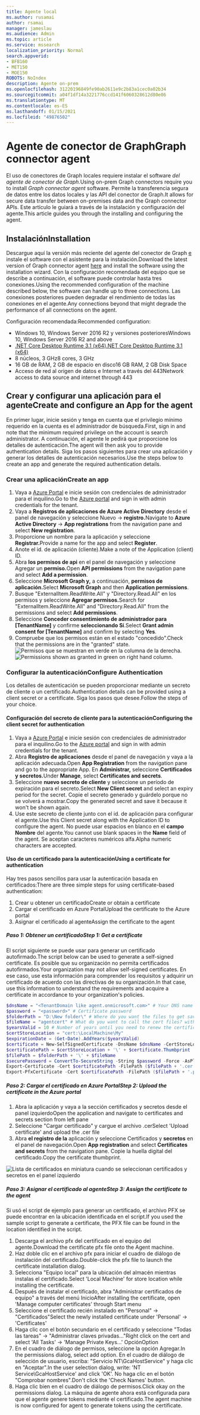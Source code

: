 ```yaml
---
title: Agente local
ms.author: rusamai
author: rsamai
manager: jameslau
ms.audience: Admin
ms.topic: article
ms.service: mssearch
localization_priority: Normal
search.appverid:
- BFB160
- MET150
- MOE150
ROBOTS: NoIndex
description: Agente on-prem
ms.openlocfilehash: 31220196849fe90ab2611e9c2b83a1cec0a02b34
ms.sourcegitcommit: a04f1df14a3221776ccd141f6060328612d80e06
ms.translationtype: MT
ms.contentlocale: es-ES
ms.lasthandoff: 01/15/2021
ms.locfileid: "49876502"
---
```

# <a name="graph-connector-agent"></a><span data-ttu-id="6cebc-103">Agente de conector de Graph</span><span class="sxs-lookup"><span data-stu-id="6cebc-103">Graph connector agent</span></span>

<span data-ttu-id="6cebc-104">El uso de conectores de Graph locales requiere instalar el software *del agente de conector de Graph.*</span><span class="sxs-lookup"><span data-stu-id="6cebc-104">Using on-prem Graph connectors require you to install *Graph connector agent* software.</span></span> <span data-ttu-id="6cebc-105">Permite la transferencia segura de datos entre los datos locales y las API del conector de Graph.</span><span class="sxs-lookup"><span data-stu-id="6cebc-105">It allows for secure data transfer between on-premises data and the Graph connector APIs.</span></span> <span data-ttu-id="6cebc-106">Este artículo le guiará a través de la instalación y configuración del agente.</span><span class="sxs-lookup"><span data-stu-id="6cebc-106">This article guides you through the installing and configuring the agent.</span></span>

## <a name="installation"></a><span data-ttu-id="6cebc-107">Instalación</span><span class="sxs-lookup"><span data-stu-id="6cebc-107">Installation</span></span>

<span data-ttu-id="6cebc-108">Descargue aquí la versión más reciente del agente del conector de Graph [e](https://aka.ms/gcadownload) instale el software con el asistente para la instalación.</span><span class="sxs-lookup"><span data-stu-id="6cebc-108">Download the latest version of Graph connector agent [here](https://aka.ms/gcadownload) and install the software using the installation wizard.</span></span> <span data-ttu-id="6cebc-109">Con la configuración recomendada del equipo que se describe a continuación, el software puede controlar hasta tres conexiones.</span><span class="sxs-lookup"><span data-stu-id="6cebc-109">Using the recommended configuration of the machine described below, the software can handle up to three connections.</span></span> <span data-ttu-id="6cebc-110">Las conexiones posteriores pueden degradar el rendimiento de todas las conexiones en el agente.</span><span class="sxs-lookup"><span data-stu-id="6cebc-110">Any connections beyond that might degrade the performance of all connections on the agent.</span></span>

<span data-ttu-id="6cebc-111">Configuración recomendada:</span><span class="sxs-lookup"><span data-stu-id="6cebc-111">Recommended configuration:</span></span>

* <span data-ttu-id="6cebc-112">Windows 10, Windows Server 2016 R2 y versiones posteriores</span><span class="sxs-lookup"><span data-stu-id="6cebc-112">Windows 10, Windows Server 2016 R2 and above</span></span>
* [<span data-ttu-id="6cebc-113">.NET Core Desktop Runtime 3.1 (x64)</span><span class="sxs-lookup"><span data-stu-id="6cebc-113">.NET Core Desktop Runtime 3.1 (x64)</span></span>](https://dotnet.microsoft.com/download/dotnet-core/3.1)
* <span data-ttu-id="6cebc-114">8 núcleos, 3 GHz</span><span class="sxs-lookup"><span data-stu-id="6cebc-114">8 cores, 3 GHz</span></span>
* <span data-ttu-id="6cebc-115">16 GB de RAM, 2 GB de espacio en disco</span><span class="sxs-lookup"><span data-stu-id="6cebc-115">16 GB RAM, 2 GB Disk Space</span></span>
* <span data-ttu-id="6cebc-116">Acceso de red al origen de datos e Internet a través del 443</span><span class="sxs-lookup"><span data-stu-id="6cebc-116">Network access to data source and internet through 443</span></span>

## <a name="create-and-configure-an-app-for-the-agent"></a><span data-ttu-id="6cebc-117">Crear y configurar una aplicación para el agente</span><span class="sxs-lookup"><span data-stu-id="6cebc-117">Create and configure an App for the agent</span></span>  

<span data-ttu-id="6cebc-118">En primer lugar, inicie sesión y tenga en cuenta que el privilegio mínimo requerido en la cuenta es el administrador de búsqueda.</span><span class="sxs-lookup"><span data-stu-id="6cebc-118">First, sign in and note that the minimum required privilege on the account is search administrator.</span></span> <span data-ttu-id="6cebc-119">A continuación, el agente le pedirá que proporcione los detalles de autenticación.</span><span class="sxs-lookup"><span data-stu-id="6cebc-119">The agent will then ask you to provide authentication details.</span></span> <span data-ttu-id="6cebc-120">Siga los pasos siguientes para crear una aplicación y generar los detalles de autenticación necesarios.</span><span class="sxs-lookup"><span data-stu-id="6cebc-120">Use the steps below to create an app and generate the required authentication details.</span></span>

### <a name="create-an-app"></a><span data-ttu-id="6cebc-121">Crear una aplicación</span><span class="sxs-lookup"><span data-stu-id="6cebc-121">Create an app</span></span>

1. <span data-ttu-id="6cebc-122">Vaya a [Azure Portal](https://portal.azure.com) e inicie sesión con credenciales de administrador para el inquilino.</span><span class="sxs-lookup"><span data-stu-id="6cebc-122">Go to the [Azure portal](https://portal.azure.com) and sign in with admin credentials for the tenant.</span></span>
2. <span data-ttu-id="6cebc-123">Vaya a **Registros de aplicaciones de Azure Active Directory** desde el panel de navegación y seleccione Nuevo  ->   **registro.**</span><span class="sxs-lookup"><span data-stu-id="6cebc-123">Navigate to **Azure Active Directory** -> **App registrations** from the navigation pane and select **New registration**.</span></span>
3. <span data-ttu-id="6cebc-124">Proporcione un nombre para la aplicación y seleccione **Registrar.**</span><span class="sxs-lookup"><span data-stu-id="6cebc-124">Provide a name for the app and select **Register**.</span></span>
4. <span data-ttu-id="6cebc-125">Anote el id. de aplicación (cliente).</span><span class="sxs-lookup"><span data-stu-id="6cebc-125">Make a note of the Application (client) ID.</span></span>
5. <span data-ttu-id="6cebc-126">Abra **los permisos de api** en el panel de navegación y seleccione Agregar un **permiso.**</span><span class="sxs-lookup"><span data-stu-id="6cebc-126">Open **API permissions** from the navigation pane and select **Add a permission**.</span></span>
6. <span data-ttu-id="6cebc-127">Seleccione **Microsoft Graph y,** a continuación, **permisos de aplicación.**</span><span class="sxs-lookup"><span data-stu-id="6cebc-127">Select **Microsoft Graph** and then **Application permissions**.</span></span>
7. <span data-ttu-id="6cebc-128">Busque "ExternalItem.ReadWrite.All" y "Directory.Read.All" en los permisos y seleccione **Agregar permisos.**</span><span class="sxs-lookup"><span data-stu-id="6cebc-128">Search for "ExternalItem.ReadWrite.All" and "Directory.Read.All" from the permissions and select **Add permissions**.</span></span>
8. <span data-ttu-id="6cebc-129">Seleccione **Conceder consentimiento de administrador para [TenantName]** y confirme **seleccionando Sí**.</span><span class="sxs-lookup"><span data-stu-id="6cebc-129">Select **Grant admin consent for [TenantName]** and confirm by selecting **Yes**.</span></span>
9. <span data-ttu-id="6cebc-130">Compruebe que los permisos están en el estado "concedido".</span><span class="sxs-lookup"><span data-stu-id="6cebc-130">Check that the permissions are in the "granted" state.</span></span>
     <span data-ttu-id="6cebc-131">![Permisos que se muestran en verde en la columna de la derecha.](media/onprem-agent/granted-state.png)</span><span class="sxs-lookup"><span data-stu-id="6cebc-131">![Permissions shown as granted in green on right hand column.](media/onprem-agent/granted-state.png)</span></span>

### <a name="configure-authentication"></a><span data-ttu-id="6cebc-132">Configurar la autenticación</span><span class="sxs-lookup"><span data-stu-id="6cebc-132">Configure Authentication</span></span>

<span data-ttu-id="6cebc-133">Los detalles de autenticación se pueden proporcionar mediante un secreto de cliente o un certificado.</span><span class="sxs-lookup"><span data-stu-id="6cebc-133">Authentication details can be provided using a client secret or a certificate.</span></span> <span data-ttu-id="6cebc-134">Siga los pasos que desee.</span><span class="sxs-lookup"><span data-stu-id="6cebc-134">Follow the steps of your choice.</span></span>

#### <a name="configuring-the-client-secret-for-authentication"></a><span data-ttu-id="6cebc-135">Configuración del secreto de cliente para la autenticación</span><span class="sxs-lookup"><span data-stu-id="6cebc-135">Configuring the client secret for authentication</span></span>

1. <span data-ttu-id="6cebc-136">Vaya a [Azure Portal](https://portal.azure.com) e inicie sesión con credenciales de administrador para el inquilino.</span><span class="sxs-lookup"><span data-stu-id="6cebc-136">Go to the [Azure portal](https://portal.azure.com) and sign in with admin credentials for the tenant.</span></span>
2. <span data-ttu-id="6cebc-137">Abra **Registro de aplicaciones** desde el panel de navegación y vaya a la aplicación adecuada.</span><span class="sxs-lookup"><span data-stu-id="6cebc-137">Open **App Registration** from the navigation pane and go to the appropriate App.</span></span> <span data-ttu-id="6cebc-138">En **Administrar,** seleccione **Certificados y secretos.**</span><span class="sxs-lookup"><span data-stu-id="6cebc-138">Under **Manage**, select **Certificates and secrets**.</span></span>
3. <span data-ttu-id="6cebc-139">Seleccione **nuevo secreto de cliente** y seleccione un período de expiración para el secreto.</span><span class="sxs-lookup"><span data-stu-id="6cebc-139">Select **New Client secret** and select an expiry period for the secret.</span></span> <span data-ttu-id="6cebc-140">Copie el secreto generado y guárdelo porque no se volverá a mostrar.</span><span class="sxs-lookup"><span data-stu-id="6cebc-140">Copy the generated secret and save it because it won't be shown again.</span></span>
4. <span data-ttu-id="6cebc-141">Use este secreto de cliente junto con el id. de aplicación para configurar el agente.</span><span class="sxs-lookup"><span data-stu-id="6cebc-141">Use this Client secret along with the Application ID to configure the agent.</span></span> <span data-ttu-id="6cebc-142">No puede usar espacios en blanco en el **campo Nombre** del agente.</span><span class="sxs-lookup"><span data-stu-id="6cebc-142">You cannot use blank spaces in the **Name** field of the agent.</span></span> <span data-ttu-id="6cebc-143">Se aceptan caracteres numéricos alfa.</span><span class="sxs-lookup"><span data-stu-id="6cebc-143">Alpha numeric characters are accepted.</span></span>

#### <a name="using-a-certificate-for-authentication"></a><span data-ttu-id="6cebc-144">Uso de un certificado para la autenticación</span><span class="sxs-lookup"><span data-stu-id="6cebc-144">Using a certificate for authentication</span></span>

<span data-ttu-id="6cebc-145">Hay tres pasos sencillos para usar la autenticación basada en certificados:</span><span class="sxs-lookup"><span data-stu-id="6cebc-145">There are three simple steps for using certificate-based authentication:</span></span>

1. <span data-ttu-id="6cebc-146">Crear u obtener un certificado</span><span class="sxs-lookup"><span data-stu-id="6cebc-146">Create or obtain a certificate</span></span>
1. <span data-ttu-id="6cebc-147">Cargar el certificado en Azure Portal</span><span class="sxs-lookup"><span data-stu-id="6cebc-147">Upload the certificate to the Azure portal</span></span>
1. <span data-ttu-id="6cebc-148">Asignar el certificado al agente</span><span class="sxs-lookup"><span data-stu-id="6cebc-148">Assign the certificate to the agent</span></span>

##### <a name="step-1-get-a-certificate"></a><span data-ttu-id="6cebc-149">Paso 1: Obtener un certificado</span><span class="sxs-lookup"><span data-stu-id="6cebc-149">Step 1: Get a certificate</span></span>

<span data-ttu-id="6cebc-150">El script siguiente se puede usar para generar un certificado autofirmado.</span><span class="sxs-lookup"><span data-stu-id="6cebc-150">The script below can be used to generate a self-signed certificate.</span></span> <span data-ttu-id="6cebc-151">Es posible que su organización no permita certificados autofirmados.</span><span class="sxs-lookup"><span data-stu-id="6cebc-151">Your organization may not allow self-signed certificates.</span></span> <span data-ttu-id="6cebc-152">En ese caso, use esta información para comprender los requisitos y adquirir un certificado de acuerdo con las directivas de su organización.</span><span class="sxs-lookup"><span data-stu-id="6cebc-152">In that case, use this information to understand the requirements and acquire a certificate in accordance to your organization's policies.</span></span>

```Powershell
$dnsName = "<TenantDomain like agent.onmicrosoft.com>" # Your DNS name
$password = "<password>" # Certificate password
$folderPath = "D:\New folder\" # Where do you want the files to get saved to? The folder needs to exist.
$fileName = "agentcert" # What do you want to call the cert files? without the file extension
$yearsValid = 10 # Number of years until you need to renew the certificate
$certStoreLocation = "cert:\LocalMachine\My"
$expirationDate = (Get-Date).AddYears($yearsValid)
$certificate = New-SelfSignedCertificate -DnsName $dnsName -CertStoreLocation $certStoreLocation -NotAfter $expirationDate -KeyExportPolicy Exportable -KeySpec Signature
$certificatePath = $certStoreLocation + '\' + $certificate.Thumbprint
$filePath = $folderPath + '\' + $fileName
$securePassword = ConvertTo-SecureString -String $password -Force -AsPlainText
Export-Certificate -Cert $certificatePath -FilePath ($filePath + '.cer')
Export-PfxCertificate -Cert $certificatePath -FilePath ($filePath + '.pfx') -Password $securePassword
```

##### <a name="step-2-upload-the-certificate-in-the-azure-portal"></a><span data-ttu-id="6cebc-153">Paso 2: Cargar el certificado en Azure Portal</span><span class="sxs-lookup"><span data-stu-id="6cebc-153">Step 2: Upload the certificate in the Azure portal</span></span>

1. <span data-ttu-id="6cebc-154">Abra la aplicación y vaya a la sección certificados y secretos desde el panel izquierdo</span><span class="sxs-lookup"><span data-stu-id="6cebc-154">Open the application and navigate to certificates and secrets section from left pane</span></span>
1. <span data-ttu-id="6cebc-155">Seleccione "Cargar certificado" y cargue el archivo .cer</span><span class="sxs-lookup"><span data-stu-id="6cebc-155">Select 'Upload certificate' and upload the .cer file</span></span>
1. <span data-ttu-id="6cebc-156">Abra **el registro de la** aplicación y seleccione Certificados y **secretos** en el panel de navegación.</span><span class="sxs-lookup"><span data-stu-id="6cebc-156">Open **App registration** and select **Certificates and secrets** from the navigation pane.</span></span> <span data-ttu-id="6cebc-157">Copie la huella digital del certificado.</span><span class="sxs-lookup"><span data-stu-id="6cebc-157">Copy the certificate thumbprint.</span></span>

![Lista de certificados en miniatura cuando se seleccionan certificados y secretos en el panel izquierdo](media/onprem-agent/certificates.png)

##### <a name="step-3-assign-the-certificate-to-the-agent"></a><span data-ttu-id="6cebc-159">Paso 3: Asignar el certificado al agente</span><span class="sxs-lookup"><span data-stu-id="6cebc-159">Step 3: Assign the certificate to the agent</span></span>

<span data-ttu-id="6cebc-160">Si usó el script de ejemplo para generar un certificado, el archivo PFX se puede encontrar en la ubicación identificada en el script.</span><span class="sxs-lookup"><span data-stu-id="6cebc-160">If you used the sample script to generate a certificate, the PFX file can be found in the location identified in the script.</span></span>

1. <span data-ttu-id="6cebc-161">Descarga el archivo pfx del certificado en el equipo del agente.</span><span class="sxs-lookup"><span data-stu-id="6cebc-161">Download the certificate pfx file onto the Agent machine.</span></span>
1. <span data-ttu-id="6cebc-162">Haz doble clic en el archivo pfx para iniciar el cuadro de diálogo de instalación del certificado.</span><span class="sxs-lookup"><span data-stu-id="6cebc-162">Double-click the pfx file to launch the certificate installation dialog.</span></span>
1. <span data-ttu-id="6cebc-163">Selecciona "Equipo local" para la ubicación del almacén mientras instalas el certificado.</span><span class="sxs-lookup"><span data-stu-id="6cebc-163">Select 'Local Machine' for store location while installing the certificate.</span></span>
1. <span data-ttu-id="6cebc-164">Después de instalar el certificado, abra "Administrar certificados de equipo" a través del menú Inicio</span><span class="sxs-lookup"><span data-stu-id="6cebc-164">After installing the certificate, open 'Manage computer certificates' through Start menu</span></span>
1. <span data-ttu-id="6cebc-165">Seleccione el certificado recién instalado en "Personal" -> "Certificados"</span><span class="sxs-lookup"><span data-stu-id="6cebc-165">Select the newly installed certificate under 'Personal' -> 'Certificates'</span></span>
1. <span data-ttu-id="6cebc-166">Haga clic con el botón secundario en el certificado y seleccione "Todas las tareas" -> "Administrar claves privadas..."</span><span class="sxs-lookup"><span data-stu-id="6cebc-166">Right click on the cert and select 'All Tasks' -> 'Manage Private Keys…'</span></span> <span data-ttu-id="6cebc-167">Opción</span><span class="sxs-lookup"><span data-stu-id="6cebc-167">Option</span></span>
1. <span data-ttu-id="6cebc-168">En el cuadro de diálogo de permisos, seleccione la opción Agregar.</span><span class="sxs-lookup"><span data-stu-id="6cebc-168">In the permissions dialog, select add option.</span></span> <span data-ttu-id="6cebc-169">En el cuadro de diálogo de selección de usuario, escriba: "Servicio NT\GcaHostService" y haga clic en "Aceptar".</span><span class="sxs-lookup"><span data-stu-id="6cebc-169">In the user selection dialog, write: 'NT Service\GcaHostService' and click 'OK'.</span></span> <span data-ttu-id="6cebc-170">No haga clic en el botón "Comprobar nombres".</span><span class="sxs-lookup"><span data-stu-id="6cebc-170">Don't click the 'Check Names' button.</span></span>
1. <span data-ttu-id="6cebc-171">Haga clic bien en el cuadro de diálogo de permisos.</span><span class="sxs-lookup"><span data-stu-id="6cebc-171">Click okay on the permissions dialog.</span></span> <span data-ttu-id="6cebc-172">La máquina de agente ahora está configurada para que el agente genere tokens mediante el certificado.</span><span class="sxs-lookup"><span data-stu-id="6cebc-172">The agent machine is now configured for agent to generate tokens using the certificate.</span></span>

